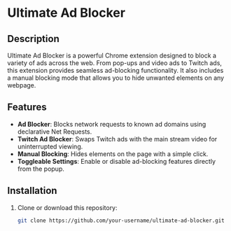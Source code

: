 # Ultimate Ad Blocker

## Description
Ultimate Ad Blocker is a powerful Chrome extension designed to block a variety of ads across the web. From pop-ups and video ads to Twitch ads, this extension provides seamless ad-blocking functionality. It also includes a manual blocking mode that allows you to hide unwanted elements on any webpage.

## Features
- **Ad Blocker**: Blocks network requests to known ad domains using declarative Net Requests.
- **Twitch Ad Blocker**: Swaps Twitch ads with the main stream video for uninterrupted viewing.
- **Manual Blocking**: Hides elements on the page with a simple click.
- **Toggleable Settings**: Enable or disable ad-blocking features directly from the popup.

## Installation
1. Clone or download this repository:
   ```bash
   git clone https://github.com/your-username/ultimate-ad-blocker.git

